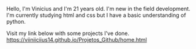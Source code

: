 Hello, I'm Vinicius and I'm 21 years old. I'm new in the field
development. I'm currently studying html and css but I have a basic understanding of python.

Visit my link below with some projects I've done.
https://viiniiciius14.github.io/Projetos_Github/home.html